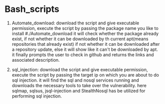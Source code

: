 # Bash_scripts
1. Automate_download:
 download the script and give executable permission, execute the script by passing the package name you like to install
 #./Automate_download <package name>
 it will check whether the package already exist, if not whether it can be downloaded by th current apt(means repositories that already exist)
 if not whether it can be downloaded after a repository update, else it will show like it can't be downloaded by apt.
 it finally prompts the user to check in github and returns the links and associated description.

2. sql_injection:
 download the script and give executable permission, execute the script by passing the target ip on which you are about to do sql injection.
 it will find the sql and nosql services running and downloads the necessary tools to take over the vulnerability.
 here sqlmap, sqlsus, jsql-injection and StealthNosql has be utilized for performing sql injection.

